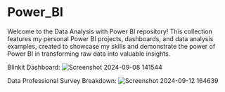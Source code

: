 # Power_BI
Welcome to the Data Analysis with Power BI repository! This collection features my personal Power BI projects, dashboards, and data analysis examples, created to showcase my skills and demonstrate the power of Power BI in transforming raw data into valuable insights.

Blinkit Dashboard:
![Screenshot 2024-09-08 141544](https://github.com/user-attachments/assets/b8b7c295-f301-47fa-b289-8894e464f38f)




Data Professional Survey Breakdown:
![Screenshot 2024-09-12 164639](https://github.com/user-attachments/assets/41655770-35c3-4607-8622-56bf46f8e969)
